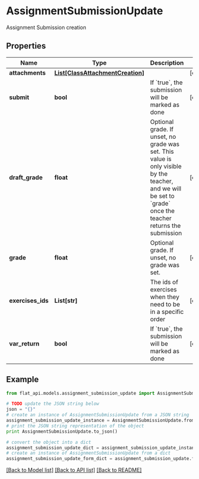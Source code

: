 # AssignmentSubmissionUpdate

Assignment Submission creation

## Properties

Name | Type | Description | Notes
------------ | ------------- | ------------- | -------------
**attachments** | [**List[ClassAttachmentCreation]**](ClassAttachmentCreation.md) |  | [optional] 
**submit** | **bool** | If &#x60;true&#x60;, the submission will be marked as done | [optional] 
**draft_grade** | **float** | Optional grade. If unset, no grade was set. This value is only visible by the teacher, and we will be set to &#x60;grade&#x60; once the teacher returns the submission | [optional] 
**grade** | **float** | Optional grade. If unset, no grade was set. | [optional] 
**exercises_ids** | **List[str]** | The ids of exercises when they need to be in a specific order | [optional] 
**var_return** | **bool** | If &#x60;true&#x60;, the submission will be marked as done | [optional] 

## Example

```python
from flat_api.models.assignment_submission_update import AssignmentSubmissionUpdate

# TODO update the JSON string below
json = "{}"
# create an instance of AssignmentSubmissionUpdate from a JSON string
assignment_submission_update_instance = AssignmentSubmissionUpdate.from_json(json)
# print the JSON string representation of the object
print AssignmentSubmissionUpdate.to_json()

# convert the object into a dict
assignment_submission_update_dict = assignment_submission_update_instance.to_dict()
# create an instance of AssignmentSubmissionUpdate from a dict
assignment_submission_update_form_dict = assignment_submission_update.from_dict(assignment_submission_update_dict)
```
[[Back to Model list]](../README.md#documentation-for-models) [[Back to API list]](../README.md#documentation-for-api-endpoints) [[Back to README]](../README.md)


